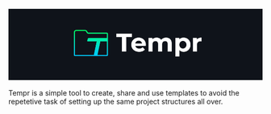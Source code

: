 <p align="center">
    <img src="https://github.com/Lolmerkat/tempr-assets/blob/main/banner/banner.png?raw=true">
</p>

Tempr is a simple tool to create, share and use templates to avoid the
repetetive task of setting up the same project structures all over.
